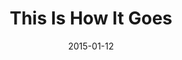 ---
subheader: ''
description: "<p><strong>Alex Morales</strong> (Keith/Man) is a second-year in the\
  \ College, anticipating a B.A. in 2017 in both Psychology and Theater and Performance\
  \ Studies. Since coming to UChicago, he has appeared in the film <em>Benison</em>,\
  \ and on stage in <em>Springwood Central Honors Society</em>, <em>A Streetcar Named\
  \ Desire</em>, <em>CLOSER</em>, <em>Amadeus</em>, and now, <em>This is How it Goes</em>\
  \ (presented by Nuvaux).\_</p><p><strong>Alexandra Merrity Mathews</strong> (Tina)\
  \ is a performer, director, and writer based in Chicago and Buffalo. Previous roles\
  \ include: <em>PLATH/HUGHES</em> (Sylvia Plath), <em>A Streetcar Named Desire</em>\
  \ (Eunice Hubbell), <em>Cabaret</em> (Fr\xE4ulein Schneider), <em>The Drowsy Chaperone</em>\
  \ (The Drowsy Chaperone), <em>An Actor Prepares</em> (Stanislavski #4), <em>Coriolanus</em>\
  \ (Menenius Agrippa/Fight Captain), <em>A Chorus Line</em> (Sheila Bryant), and\
  \ <em>Rosencrantz and Guildenstern Are Dead</em> (Gertrude). Film credits include:\
  \ <em>Dwelling </em>and<em> Battledogs</em>. Alexandra directs a summer musical\
  \ theatre program for high school students called Curtain Up! in Buffalo. She has\
  \ been the Musical Director of Soul Umoja Gospel Choir for three years and she is\
  \ a member of the Chicago-based dance ensemble, Balkanske Igre. She will graduate\
  \ this June with a BA in Comparative Literature and a minor in Theatre and Performance\
  \ Studies. Visit alexandramerrittmathews.appspot.com for more information!\_</p><p><strong>Chris\
  \ Deakin</strong> (David) is a fourth-year undergraduate majoring in Theater and\
  \ Performance Studies. His credits include <em>HamLion: Lion Prince of Denmark</em>\
  \ (Director/Adaptor), <em>Closer</em> (Dan), <em>A Streetcar Named Desire</em> (Mitch),\
  \ <em>Buried in Bughouse Square: A Studs Terkel Circus</em> (Narrator), New Work\
  \ Week (Director: \u201CStop/See\u201D/curator), <em>Godspell</em> (musician), <em>Springwood\
  \ Central Honors Society </em>(writer/director), <em>Hedda Gabler</em> (Eilert Lovborg),\
  \ <em>The House of Yes</em> (Marty), <em>The Merchant of Venice</em> (Salanio, Prince\
  \ of Arragon), <em>The Glass Menagerie</em> (Tom), <em>The Lion in Winter</em> (John),\
  \ <em>Twelfth Night </em>(Sebastian) and <em>The Violet Hour</em> (Denny). He has\
  \ also served as Assistant to the Director and the Managing Director of TAPS, and\
  \ is a member of UT committee.\_</p><p><strong>Elisabeth Del Toro</strong> (Liz)\
  \ is a third-year Theater and Performance Studies major. She has acted (<em>Closer</em>,\
  \ <em>Cabaret</em>, <em>Godspell</em>, <em>Grey Gardens</em>, <em>House of Yes</em>,\
  \ <em>Drowsy Chaperone</em>, <em>ALICES</em>), stagehand-ed (<em>Henry VI</em>),\
  \ assistant sound designed (<em>Glass Menagerie</em>), and .gif designed (<em>Hamlion</em>)\
  \ for UT, as well as directed a Commedia dell\u2019Arte *original* musical (<em>Cherry\
  \ Poppins</em>). Elisabeth is also a curator of the Theater[24] Festival and Chair\
  \ of the University Theater Committe.\_</p><p><strong>Ivan Pyzow</strong> (Walt)\
  \ is a fourth-year in the College. His previous show credits for acting and music\
  \ composition include <em>The Physicists</em> (UT), <em>Reefer Madness</em> (UT),\
  \ <em>Beowulf</em> (CES), <em>Zoo For Dogs</em> (UT), <em>The River Jordan</em>\
  \ (Le Vorris &amp; Vox), <em>Hamletmachine</em> (UT), and <em>Closer</em> (UT).\
  \ He has also performed as a member of Voices in Your Head, Camerata, and Maya.\
  \ He currently serves as the director of the Dirt Red Brass Band.\_</p><p><strong>Sarah\
  \ Lo</strong> (Megan) is a fourth-year East Asian Languages and Civilizations and\
  \ Theater and Performance Studies double major. She has performed in <em>Barely\
  \ There</em> (Rose La Rose),<em> M. Butterfly</em> (Kurogo), <em>Before the Window</em>\
  \ (Natalie), <em>Macbeth</em> (Witch), <em>Hamlion</em> (Ophurlia), and her New\
  \ Work Week production <em>Siren Sailing</em>. She also choreographed UT's production\
  \ of <em>Cabaret</em> in Spring 2014 and UChicago Maya's collaboration with UT,\
  \ <em>BODY</em> 2015.\_</p><p><strong>Isabella Kratzer</strong> (Dramaturg, Mrs.\
  \ Marks) is a third-year in the College, studying Biology and Music. Previously,\
  \ she has acted in A Weekend of Workshops, <em>Godspell</em>, and <em>Much Ado About\
  \ Nothing</em>.\_</p><p><strong>Tim Mason </strong>(Playwright) is an actor, writer\
  \ and director based in Chicago. \_He is a veteran of The Second City where he performed\
  \ on the Mainstage in the award-winning revue, <em>Southside of Heaven</em>, as\
  \ well as in revues on the Etc. stage and in the Touring Company. \_Tim is a member\
  \ of the critically acclaimed sketch comedy troupe, BRICK, and his television credits\
  \ include appearances on <em>Sirens</em> (USA), <em>Boss</em> (Starz) and <em>Underemployed</em>\
  \ (MTV). \_ \_He has appeared in numerous TV commercials and is a member of the\
  \ theater collective, FlipFlap. \_Tim is currently working on a collaboration with\
  \ the Hubbard Street Dance Theater which will premiere at the Harris Theater this\
  \ October</p><p><strong>Billy Bungeroth</strong> (Director) is a career director\
  \ and time traveler. He is proud to have gotten to meet and work with such an exceptional\
  \ group of people.</p><p><strong>Julie Nichols</strong> (Music Director) is an alumna\
  \ of Second City\u2019s Mainstage and adjunct lecturer at The University of Chicago.\
  \ Previous credits include<em> Let Them Eat Chaos</em>, <em>Spoiler Alert: Everybody\
  \ Dies</em> and the Jeff Nominated <em>South Side of Heaven</em>. Currently, Julie\
  \ is a freelance composer for theater, film and commercials and she enjoys learning\
  \ about redwoods.</p> <p><strong>Heidi Coleman</strong> (Producer), Director of\
  \ University Theater, Director of Undergraduate Studies, Theater and Performance\
  \ Studies has worked professionally as a director and dramaturg in New York City,\
  \ San Francisco as well as Chicago. She has collaborated with Anne Bogart, Andrei\
  \ Serban, Tina Landau, Frank Galati, and Tony Kushner; taught within Columbia University\u2019\
  s Theater MFA and English departments, and has most recently participated in Steppenwolf\u2019\
  s First Look Series. She has curated UT\u2019s New Work Week, co-curated The University\
  \ of Chicago Presidential Fellows in the Arts Program, and initiated UT\u2019s summer\
  \ arts residency program, Summer Inc, as well as the TAPS Commissioning Project.\
  \ Her work focuses on the integration of theory and practice, in both artistic and\
  \ programmatic arenas.</p><p><strong>Laura Ashlock</strong> (Production Manager)\
  \ has been professionally Stage Managing and Production Managing for the past 10\
  \ years. She comes to University Theatre from Emerald City Theatre Company where\
  \ she served as the Production Manager overseeing all of the mainstage and touring\
  \ productions. Laura has also worked at Steppenwolf Theatre Company as the Production\
  \ Management Apprentice and Chicago Shakespeare Theatre as the Production Management\
  \ Intern. Her Stage Management Highlights include being the Resident Stage Manager\
  \ at the Dorset Theater Festival in Vermont, Stage Manager for the Human Festival\
  \ in Chicago as well as numerous New Plays and World Premieres. Laura holds a BFA\
  \ in Stage Management from The Theatre School-De Paul University.</p><p><strong>Ariela\
  \ Subar</strong> (Stage Manager) is a second-year student in the College, majoring\
  \ in Theater &amp; Performance Studies and English. Previous stage management credits\
  \ include <em>Amadeus</em> (Stage Manager), <em>Macbeth</em> (1st Assistant Stage\
  \ Manager), <em>A Little Star Quality</em> within A Weekend of Workshops (Stage\
  \ Manager), and CESfest\u2019s <em>croMagnum</em> (Assistant Stage Manager). Within\
  \ UT, she has also held assistant design positions on <em>Hedda Gabler </em>(Assistant\
  \ Lighting Designer) and <em>Much Ado about Nothing</em> (Assistant Sound Designer).\
  \ Ariela also currently serves as the Student Staff Photographer for TAPS.</p><p><strong>Ben\
  \ Caracello</strong> (Technical Director) worked for two years as Technical Director\
  \ at Presbyterian College. He has also worked as a carpenter for Lookingglass Theatre\
  \ Company and Chicago Shakepeare Theater. He has a bachelor\u2019s degree in Theatre\
  \ Design and Production from Illinois State University.</p><p>\_ \_ \_ \_ \_ \_\
  \ \_ \_ \_ \_ \_ \_ \_ \_ \_ \_ \_ \_ \_ \_ \_ \_ \_ \_ \_ \_ \_ \_ \_ \_ \_ \_\
  \ \_ \_ \_ \_ \_ \_ \_ \_ \_ \_ \_ \_ \_ \_ \_ \_ \_ \_ \_ \_ \_ \_ \_ \_ \_ \_\
  \ \_ \_ \_ \_ \_ \_ \_ \_ \_ \_ \_ <strong>Caroline Pepin-Woods\_</strong>(Run Crew)\
  \ is a student in the College.</p><p><strong>Jennifer D\u2019Agostino </strong>(Vocal\
  \ Coach) A native of Lockport, NY, Jennifer D'Agostino received her DMA at the University\
  \ of Wisconsin-Madison in Voice Performance with a minor in Opera Production. She\
  \ completed her Master\u2019s Degree as a member of the Knoxville Opera Studio with\
  \ the University of Tennessee and her Bachelor\u2019s Degree from Baldwin-Wallace\
  \ College Conservatory of Music. Equally at home in opera and musical theater, Jennifer\
  \ has performed a wide variety of roles - 'Mrs. Lovett' in<em> Sweeney Todd</em>\
  \ to directing and starring in the role of \u2018Ethyl Wormvarnish\u2019 in the\
  \ world premiere of Jerry Hui\u2019s opera <em>Wired for Love</em>. Her interests\
  \ also include performing early music and art song. Jennifer currently works for\
  \ Chicago Opera Theater's \"<em>Opera for All</em>\" program as a teaching artist,\
  \ and is a member of the National Association of Teachers of Singing.</p> <p><strong>Jenny\
  \ Pinson</strong> (Properties Master) has been a freelance Properties Designer in\
  \ Chicago since her graduation in 2006 from The Theatre School of DePaul University\
  \ where she received her BFA in Theatre Technology. \_She's had the opportunity\
  \ to work with a variety of theatre companies in the Chicagoland area including,\
  \ Theater Wit, Redtwist Theatre, Oakton Community College, Route 66 Theatre Company,\
  \ TUTA, Drury Lane Oakbrook, and Emerald City Theatre Company to name a few.</p><p><strong>Jessica\
  \ Kuehnau Wardell</strong> (Scenic Designer) is a Chicago based scenic, costume\
  \ and puppet designer, as well as a scenic and fine art painter. Her credits include\
  \ Hypocrites, Steep Theatre, Lifeline Theatre, Rivendell Theatre, Griffin Theatre,\
  \ A Red Orchid, The Building Stage, Pegasus Players, Circle Theatre and Metropolis\
  \ Performing Arts Center. International credits include set/costume design for the\
  \ UK premiere of Andras Visky\u2019s Juliet presented at the Edinburgh Fringe Festival\
  \ (Edinburgh, Scotland). Jessica is a founding ensemble member of Adventure Stage\
  \ Chicago and artistic associate with MPAACT where she was awarded the Black Theatre\
  \ Alliance Award for the best scenic design (2012). Jessica earned her MFA from\
  \ Northwestern University, and is currently the Director of Design for TAPS at University\
  \ of Chicago. Check out her online portfolio at jesskdesign.com.</p><p><strong>Joe\
  \ Court</strong> (Sound Designer) is a professional sound designer based out of\
  \ Chicago since 2006. He is a company member with Mary-Arrchie Theatre Company.\
  \ He has designed more than 90 shows since moving to Chicago with many different\
  \ theater companies including: Mary-Arrchie, A Red Orchid, The Inconvenience, TUTA,\
  \ Emerald City, Raven, Seanachai, Theatre Seven, Backstage, Boho, Lifeline, Pine\
  \ Box, The Gift, University of Chicago, 59E59 (Off-Broadway, NYC), Clarence Brown\
  \ Theatre (Knoxville, TN.), Virginia Stage Company (Norfolk, VA),Actors Theatre\
  \ of Indiana, and The Idaho, Lake Tahoe, and Illinois Shakespeare Festivals. From\
  \ 2008 until 2012 Joe served as sound engineer for the Chicago production of the\
  \ Tony Award winning musical <em>Million Dollar Quartet</em>. Joe also serves as\
  \ adjunct faculty in sound design at Ball State University. He received a Joseph\
  \ Jefferson Award nomination in 2009 for his design for <em>The Unseen</em> with\
  \ A Red Orchid Theatre.</p><p><strong>Mike Durst</strong> (Lighting Designer) is\
  \ a Red Orchid ensemble member whose designs include; Off-Broadway: <em>Extinction</em>\
  \ (Cherry Lane); <em>Secrets of the Trade</em> (Primary Stages); <em>The Opponent</em>\
  \ (Red Orchid NYC @ 59e59). National Tours: <em>\u2018It\u2019s Always Sunny in\
  \ Philadelphia\u2019</em> <em>The Nightman Cometh</em> and <em>Buyer&amp;Cellar</em>\
  \ (Associate Designer). Recent designs include <em>Come Back</em>, <em>Little Sheba</em>\
  \ (The Huntington, Boston); <em>Mr. Burns </em>(Theater Wit); <em>Our Class</em>\
  \ (Jeff nom), <em>Both Your Houses </em>(Remy Bumppo); <em>Still Alice</em>, <em>The\
  \ Great Fire</em> (Lookingglass Theatre); <em>The Opponent</em>, <em>Mud Blue Sky</em>,\
  \ <em>Simpatico</em> (A Red Orchid Theatre). Mike also serves as a lighting consultant\
  \ for theatrical renovations including the Gray Center at University of Chicago\
  \ and Circle Theater in Los Angeles. Mike has received Chicago\u2019s Jeff Award\
  \ (Equity Wing), Los Angeles\u2019s Ovation Award, and San Diego\u2019s Craig Noel\
  \ Award.</p><p><strong>Nathan Rohrer</strong> (Costume Designer) With over 100 productions\
  \ to his name, Nathan R. Rohrer has been a successful theatrical costume designer\
  \ in Chicago since 2007, where his costume designs have been seen in theatre and\
  \ dance productions citywide. He has worked with numerous Chicago dance companies,\
  \ having designed for Hubbard Street Dance Chicago, River North Chicago Dance, Thodos\
  \ Dance Chicago, Deeply Rooted Productions, and many others. Nathan has also designed\
  \ for such theatre companies as Lifeline Theatre, Griffin Theatre, City Lit Theatre,\
  \ and Emerald City Theatre, and has also worked with Chicago Shakespeare Theatre,\
  \ Marriott-Lincolnshire Theatre, Northwestern University, and countless other performing\
  \ arts entities nationwide. His picturesque costume renderings have been exhibited\
  \ and sold in art galleries, and have been featured in Time Out Chicago. In addition\
  \ to working as a Freelance costume designer, Nathan is currently costume designer-in-residence\
  \ at both Thodos Dance Chicago and Chicago Repertory Ballet, where he is a founding\
  \ member. Nathan received his B.A. from the University of Wisconsin \u2013 Stevens\
  \ Point.</p> <p><strong>Nicholas J. Carroll </strong>(Video and Projections Designer)\
  \ has been a filmmaker and theater artist for over 15 years. He is CEO of The Emergent\
  \ Screen, specializing in interactive video. As Director of Films at The New Colony,\
  \ Nick produced and directed two short films and an 8-part sitcom filmed with a\
  \ studio audience in professional residency with Theater and Performance Studies\
  \ (TAPS). Nick also works for TAPS managing three theatrical spaces on North Campus.\
  \ As a lighting designer, his highlights include TNC's <em>5 Lesbians Eating a Quiche</em>\
  \ Off-Broadway at the SoHo Playhouse; <em>Troupe</em>, <em>Tempest</em>, and <em>Circuscope</em>\
  \ with Actor's Gymnasium; and <em>Hank Williams: Lost Highway</em> with Filament\
  \ Theatre Ensemble. He has had the pleasure of working with Mercury Theater, Writers'\
  \ Theatre, Blue Man Group Chicago, Lookingglass Theatre, Court Theatre, Chicago\
  \ Shakespeare, the Museum of Contemporary Art Chicago, Dunkirk Studios, and Refractory\
  \ Films in a variety of roles.</p><p><strong>Jonathan Fredrickson</strong> (Choreographer)\
  \ is a choreographer and dancer. He was born in Corpus Christi, TX, where he was\
  \ first introduced to dance by way of Ballet Folklorico. He later studied ballet\
  \ at the Munro Ballter Studios. He received his BFA for Dance Performance and Choreography\
  \ from California Insitute of the Arts in 2006. His work has been showcased in many\
  \ New York festivals such as the Reverb Festival, Wave Rising Series, Puleio Dance\
  \ Festival, and Thang Dao Contemporary Dance Festival. He is an active aster teach\
  \ of the Limon Technique. Currently he is a member of Hubbard Street Dance Chicago.</p><p><strong>Roux\
  \ Nemaei</strong> (Floor Manager) is a second-year transfer from Oberlin, majoring\
  \ in Political Science and Theatre and Performance Studies. Her past UT credits\
  \ include <em>Macbeth</em> (ASM) and <em>Fifth Planet</em> (Stage Manager), and\
  \ she will be directing the upcoming Dean's Men production of<em> Twelfth Night</em>\
  \ in the fall.</p><p><strong>Josh Harris</strong> (Assistant Sound Designer) is\
  \ a third-year majoring in Theater and Performance Studies and English. His past\
  \ shows include <em>Cowboy Mouth</em> as Sound Designer and Music Director, <em>Sleuth</em>\
  \ and<em> As You Like It</em> as Sound Designer, and <em>Much Ado About Nothing</em>\
  \ and <em>Drowsy Chaperone</em> as an actor. He has also directed a workshop and\
  \ his own play <em>croMagnum</em>, which premiered at NWW 2013, through CES fest.</p><p><strong>Alice\
  \ Sheehan</strong> (Assistant Floor Manager) is a first year majoring in History.\
  \ Her UT credits include <em>Endgame</em> (Assistant Lighting Designer) and <em>Amadeus</em>\
  \ (Lighting Designer).</p> <p><strong>Julia Santha </strong>(Assistant Projections\
  \ Master) is a third-year Law, Letters and Society major and Theater and Performance\
  \ Studies minor in the College. Her most recent University Theater credits include\
  \ <em>Endgame</em>, <em>Fool for Love</em>, and a scene from <em>Boston Marriage</em>\
  \ as director.</p> <p><strong>Dan Heins</strong> (Assistant Technical Director)\
  \ is a student in the College.</p><p><strong>Kanisha Williams</strong> (Assistant\
  \ Production Manager) is a student in the College.</p><p><strong>Maya Festinger</strong>\
  \ (Assistant Sound Designer) is a student in the College.</p><p><strong>Michael\
  \ Roy </strong>(Assistant Master Electrician) is a student in the College.</p> <p><strong>Panya\
  \ Gupta</strong> (Assistant Production Manager) is a student in the College.</p><p><strong>Rileigh\
  \ Luczak</strong> (Assistant Lighting Designer) is a first-year math major. Her\
  \ previous credits include <em>Amadeus</em> (master electrician) and <em>A Streetcar\
  \ Named Desire</em>, <em>Closer</em> (electrician). She also stage managed <em>Winter's\
  \ Thaw</em> (LVV) and assistant stage managed <em>Closer</em> (UT).</p><p><strong>Sarah\
  \ Stark</strong> (Assistant Stage Manager) is a first-year English and French major\
  \ in the College. Past UT credits include Assistant Props Designer on the fall quarter\
  \ production of <em>Closer</em> and Stage Manager for <em>Rabbit Hole</em> in the\
  \ Winter Quarter Weekend of Workshops. She is also working as the Assistant Props\
  \ Designer for <em>Rumors</em> and <em>The Effect of Gamma Rays on Man-in-the-Moon\
  \ Marigolds</em>, both of which will go up later this quarter.</p><p><strong>Ty\
  \ Easley </strong>(Assistant Director) is happy and grateful to be assistant directing\
  \ <em>This Is How It Goes</em>. He is currently a third-year Math and Physics double\
  \ major in the College and has had the pleasure of working on a large variety of\
  \ productions. Most recently, he performed in Le Vorris and Vox Circus's show <em>Winter\
  \ Thaw</em>, puppeteered in <em>The Temp</em> as part of the International Puppet\
  \ Festival, and sound designed UChicago Maya's show <em>Body</em>. He currently\
  \ serves as the Artistic Director of UChicago Commedia.</p><p>Michael Roy*<br/>\n\
  Kevin Freese<br/>\nAdam Kratoska<br/>\nDaniel Heins<br/>\nLauren Eames<br/>\nNoah\
  \ Baskes<br/>\nRileigh Luezak*</p><p>*Starred are also on staff for lighting</p>"
slug: how-it-goes
title: This Is How It Goes
layout: show-info
quarter: spring
year: 2015
season: 2014-2015 Shows
date: 2015-01-12

---